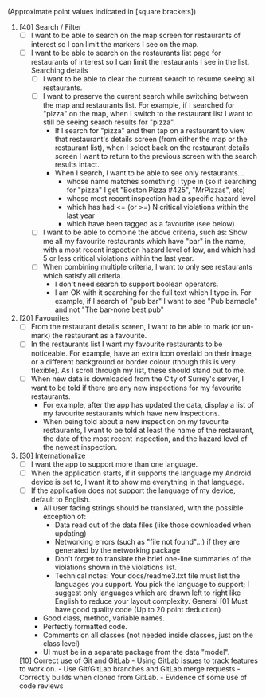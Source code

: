 (Approximate point values indicated in [square brackets])

1. [40] Search / Filter <br /> 
    * [ ] I want to be able to search on the map screen for restaurants of interest so I can limit the markers I see on the map. <br /> 
    * [ ] I want to be able to search on the restaurants list page for restaurants of interest so I can limit the restaurants I see in the list. <br /> 
    Searching details <br /> 
        * [ ] I want to be able to clear the current search to resume seeing all restaurants.
        * [ ] I want to preserve the current search while switching between the map and restaurants list. For example, if I searched for "pizza" on the map, when I switch to the restaurant list I want to still be seeing search results for "pizza".
            - If I search for "pizza" and then tap on a restaurant to view that restaurant's details screen (from either the map or the restaurant list), when I select back on the restaurant details screen I want to return to the previous screen with the search results intact.
            - When I search, I want to be able to see only restaurants...
                - whose name matches something I type in (so if searching for "pizza" I get "Boston Pizza #425", "MrPizzas", etc)
                - whose most recent inspection had a specific hazard level
                - which has had <= (or >=) N critical violations within the last year
                - which have been tagged as a favourite (see below)
        * [ ] I want to be able to combine the above criteria, such as: Show me all my favourite restaurants which have "bar" in the name, with a most recent inspection hazard level of low, and which had 5 or less critical violations within the last year.
        * [ ] When combining multiple criteria, I want to only see restaurants which satisfy all criteria.
            - I don't need search to support boolean operators.
            - I am OK with it searching for the full text which I type in. For example, if I search of "pub bar" I want to see "Pub barnacle" and not "The bar-none best pub"
2. [20] Favourites
    * [ ] From the restaurant details screen, I want to be able to mark (or un-mark) the restaurant as a favourite.
    * [ ] In the restaurants list I want my favourite restaurants to be noticeable. For example, have an extra icon overlaid on their image, or a different background or border colour (though this is very flexible). As I scroll through my list, these should stand out to me.
    * [ ] When new data is downloaded from the City of Surrey's server, I want to be told if there are any new inspections for my favourite restaurants.
        - For example, after the app has updated the data, display a list of my favourite restaurants which have new inspections.
        - When being told about a new inspection on my favourite restaurants, I want to be told at least the name of the restaurant, the date of the most recent inspection, and the hazard level of the newest inspection.
3. [30] Internationalize
    * [ ] I want the app to support more than one language.
    * [ ] When the application starts, if it supports the language my Android device is set to, I want it to show me everything in that language.
    * [ ] If the application does not support the language of my device, default to English.
        - All user facing strings should be translated, with the possible exception of:
            - Data read out of the data files (like those downloaded when updating)
            - Networking errors (such as "file not found"...) if they are generated by the networking package
            - Don't forget to translate the brief one-line summaries of the violations shown in the violations list.
            - Technical notes: Your docs/readme3.txt file must list the languages you support. You pick the language to support; I suggest only languages which are drawn left to right like English to reduce your layout complexity.
General
    [0] Must have good quality code (Up to 20 point deduction)
        - Good class, method, variable names.
        - Perfectly formatted code.
        - Comments on all classes (not needed inside classes, just on the class level)
        - UI must be in a separate package from the data "model".
    
    [10] Correct use of Git and GitLab
        - Using GitLab issues to track features to work on.
        - Use Git/GitLab branches and GitLab merge requests
        - Correctly builds when cloned from GitLab.
        - Evidence of some use of code reviews